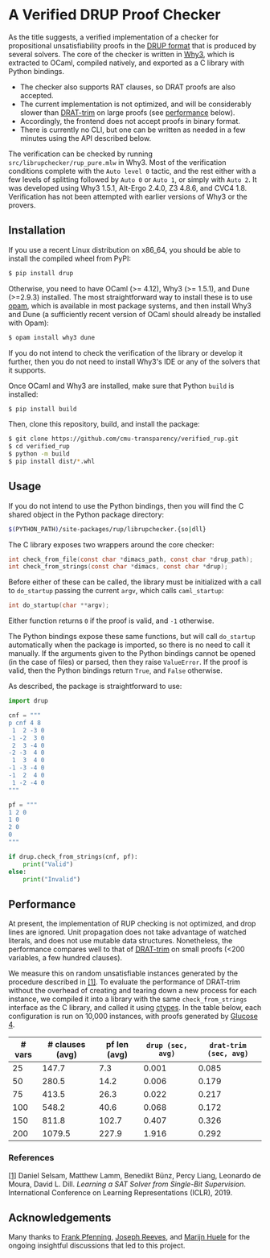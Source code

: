 # A Verified DRUP Proof Checker

As the title suggests, a verified implementation of a checker for propositional unsatisfiability proofs in the  [DRUP format](https://satcompetition.github.io/2022/certificates.html) that is produced by several solvers.
The core of the checker is written in [Why3](https://why3.lri.fr/), which is extracted to OCaml, compiled natively, and exported as a C library with Python bindings.

* The checker also supports RAT clauses, so DRAT proofs are also accepted.
* The current implementation is not optimized, and will be considerably slower than [DRAT-trim](https://github.com/marijnheule/drat-trim) on large proofs (see [performance](#performance) below).
* Accordingly, the frontend does not accept proofs in binary format.
* There is currently no CLI, but one can be written as needed in a few minutes using the API described below.

The verification can be checked by running `src/librupchecker/rup_pure.mlw` in Why3. 
Most of the verification conditions complete with the `Auto level 0` tactic, and the rest either with a few levels of splitting followed by `Auto 0` or `Auto 1`, or simply with `Auto 2`.
It was developed using Why3 1.5.1, Alt-Ergo 2.4.0, Z3 4.8.6, and CVC4 1.8.
Verification has not been attempted with earlier versions of Why3 or the provers.

## Installation

If you use a recent Linux distribution on x86_64, you should be able to install the compiled wheel from PyPI:
```bash
$ pip install drup
```
Otherwise, you need to have OCaml (>= 4.12), Why3 (>= 1.5.1), and Dune (>=2.9.3) installed.
The most straightforward way to install these is to use [opam](https://opam.ocaml.org/doc/Install.html), which is available in most package systems, and then install Why3 and Dune (a sufficiently recent version of OCaml should already be installed with Opam): 
```bash
$ opam install why3 dune
```
If you do not intend to check the verification of the library or develop it further, then you do not need to install Why3's IDE or any of the solvers that it supports.

Once OCaml and Why3 are installed, make sure that Python `build` is installed:
```bash
$ pip install build
```
Then, clone this repository, build, and install the package:
```bash
$ git clone https://github.com/cmu-transparency/verified_rup.git
$ cd verified_rup
$ python -m build
$ pip install dist/*.whl
```

## Usage

If you do not intend to use the Python bindings, then you will find the C shared object in the Python package directory:
```bash
$(PYTHON_PATH)/site-packages/rup/librupchecker.{so|dll}
```
The C library exposes two wrappers around the core checker:
```C
int check_from_file(const char *dimacs_path, const char *drup_path);
int check_from_strings(const char *dimacs, const char *drup);
```
Before either of these can be called, the library must be initialized with a call to `do_startup` passing the current `argv`, which calls `caml_startup`:
```C
int do_startup(char **argv);
```
Either function returns `0` if the proof is valid, and `-1` otherwise.

The Python bindings expose these same functions, but will call `do_startup` automatically when the package is imported, so there is no need to call it manually.
If the arguments given to the Python bindings cannot be opened (in the case of files) or parsed, then they raise `ValueError`.
If the proof is valid, then the Python bindings return `True`, and `False` otherwise.

As described, the package is straightforward to use:
```python
import drup

cnf = """
p cnf 4 8
 1  2 -3 0
-1 -2  3 0
 2  3 -4 0
-2 -3  4 0
 1  3  4 0
-1 -3 -4 0
-1  2  4 0
 1 -2 -4 0
"""

pf = """
1 2 0
1 0
2 0
0
"""

if drup.check_from_strings(cnf, pf):
    print("Valid")
else:
    print("Invalid")
```

## Performance

At present, the implementation of RUP checking is not optimized, and drop lines are ignored.
Unit propagation does not take advantage of watched literals, and does not use mutable data structures.
Nonetheless, the performance compares well to that of [DRAT-trim](https://github.com/marijnheule/drat-trim) on small proofs (<200 variables, a few hundred clauses).

We measure this on random unsatisfiable instances generated by the procedure described in [[1]](#references).
To evaluate the performance of DRAT-trim without the overhead of creating and tearing down a new process for each instance, we compiled it into a library with the same `check_from_strings` interface as the C library, and called it using [ctypes](https://docs.python.org/3/library/ctypes.html).
In the table below, each configuration is run on 10,000 instances, with proofs generated by [Glucose 4](https://www.labri.fr/perso/lsimon/research/glucose/).

<center>

| # vars | # clauses (avg) | pf len (avg) | `drup (sec, avg)` | `drat-trim (sec, avg)` |
| ------ | --------------- | ------------ | ----------------- | ---------------------- |
| 25     | 147.7           | 7.3          | 0.001             | 0.085                  |
| 50     | 280.5           | 14.2         | 0.006             | 0.179                  |
| 75     | 413.5           | 26.3         | 0.022             | 0.217                  |
| 100    | 548.2           | 40.6         | 0.068             | 0.172                  |
| 150    | 811.8           | 102.7        | 0.407             | 0.326                  |
| 200    | 1079.5          | 227.9        | 1.916             | 0.292                  |

</center>

### References

[[1]](https://openreview.net/forum?id=HJMC_iA5tm) Daniel Selsam, Matthew Lamm, Benedikt Bünz, Percy Liang, Leonardo de Moura, David L. Dill. *Learning a SAT Solver from Single-Bit Supervision*. International Conference on Learning Representations (ICLR), 2019.

## Acknowledgements

Many thanks to [Frank Pfenning](http://www.cs.cmu.edu/~fp/), [Joseph Reeves](https://www.cs.cmu.edu/~jereeves/), and [Marijn Huele](https://www.cs.cmu.edu/~mheule/) for the ongoing insightful discussions that led to this project.